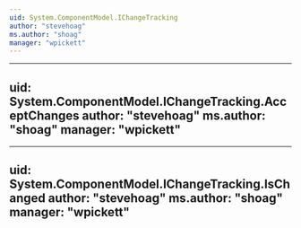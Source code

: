 ```yaml
---
uid: System.ComponentModel.IChangeTracking
author: "stevehoag"
ms.author: "shoag"
manager: "wpickett"
---
```


---
uid: System.ComponentModel.IChangeTracking.AcceptChanges
author: "stevehoag"
ms.author: "shoag"
manager: "wpickett"
---

---
uid: System.ComponentModel.IChangeTracking.IsChanged
author: "stevehoag"
ms.author: "shoag"
manager: "wpickett"
---
